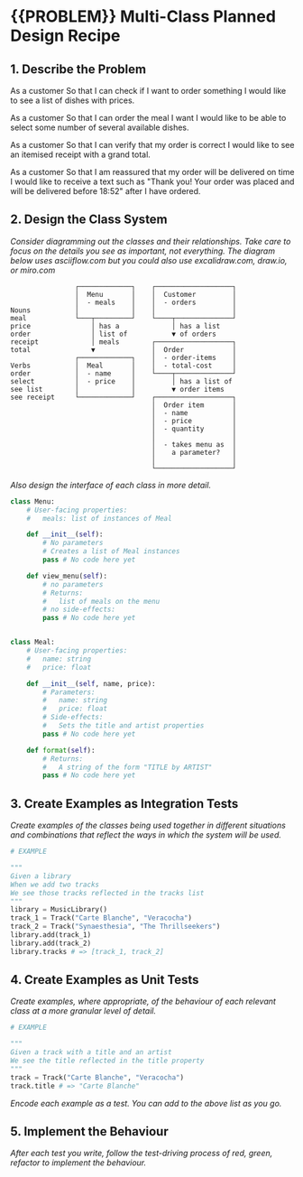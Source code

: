 # {{PROBLEM}} Multi-Class Planned Design Recipe

## 1. Describe the Problem

As a customer
So that I can check if I want to order something
I would like to see a list of dishes with prices.

As a customer
So that I can order the meal I want
I would like to be able to select some number of several available dishes.

As a customer
So that I can verify that my order is correct
I would like to see an itemised receipt with a grand total.

<!-- Use the twilio-python package to implement, with Mocks -->
As a customer
So that I am reassured that my order will be delivered on time
I would like to receive a text such as "Thank you! Your order was placed and will be delivered before 18:52" after I have ordered.

## 2. Design the Class System

_Consider diagramming out the classes and their relationships. Take care to
focus on the details you see as important, not everything. The diagram below
uses asciiflow.com but you could also use excalidraw.com, draw.io, or miro.com_

```
                ┌─────────────┐    ┌───────────────────┐    
                │  Menu       │    │  Customer         │    
                │  - meals    │    │  - orders         │    
Nouns           │             │    │                   │    
meal            └───┬─────────┘    └────┬──────────────┘    
price               │ has a             │ has a list        
order               │ list of           ▼ of orders         
receipt             │ meals        ┌───────────────────┐    
total               ▼              │  Order            │    
                ┌─────────────┐    │  - order-items    │    
Verbs           │  Meal       │    │  - total-cost     │    
order           │  - name     │    └────┬──────────────┘    
select          │  - price    │         │ has a list of     
see list        │             │         ▼ order items       
see receipt     └─────────────┘    ┌───────────────────┐    
                                   │  Order item       │    
                                   │  - name           │    
                                   │  - price          │    
                                   │  - quantity       │    
                                   │                   │    
                                   │  - takes menu as  │    
                                   │    a parameter?   │    
                                   │                   │    
                                   └───────────────────┘    
```

_Also design the interface of each class in more detail._

```python
class Menu:
    # User-facing properties:
    #   meals: list of instances of Meal

    def __init__(self):
        # No parameters
        # Creates a list of Meal instances
        pass # No code here yet

    def view_menu(self):
        # no parameters
        # Returns:
        #   list of meals on the menu
        # no side-effects:
        pass # No code here yet


class Meal:
    # User-facing properties:
    #   name: string
    #   price: float

    def __init__(self, name, price):
        # Parameters:
        #   name: string
        #   price: float
        # Side-effects:
        #   Sets the title and artist properties
        pass # No code here yet

    def format(self):
        # Returns:
        #   A string of the form "TITLE by ARTIST"
        pass # No code here yet

```

## 3. Create Examples as Integration Tests

_Create examples of the classes being used together in different situations and
combinations that reflect the ways in which the system will be used._

```python
# EXAMPLE

"""
Given a library
When we add two tracks
We see those tracks reflected in the tracks list
"""
library = MusicLibrary()
track_1 = Track("Carte Blanche", "Veracocha")
track_2 = Track("Synaesthesia", "The Thrillseekers")
library.add(track_1)
library.add(track_2)
library.tracks # => [track_1, track_2]
```

## 4. Create Examples as Unit Tests

_Create examples, where appropriate, of the behaviour of each relevant class at
a more granular level of detail._

```python
# EXAMPLE

"""
Given a track with a title and an artist
We see the title reflected in the title property
"""
track = Track("Carte Blanche", "Veracocha")
track.title # => "Carte Blanche"
```

_Encode each example as a test. You can add to the above list as you go._

## 5. Implement the Behaviour

_After each test you write, follow the test-driving process of red, green,
refactor to implement the behaviour._
